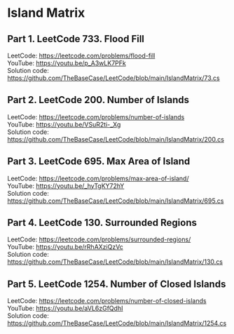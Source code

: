 # Island Matrix

## Part 1. LeetCode 733. Flood Fill<br/>
LeetCode: https://leetcode.com/problems/flood-fill<br/>
YouTube: https://youtu.be/p_A3wLK7PFk<br/>
Solution code: https://github.com/TheBaseCase/LeetCode/blob/main/IslandMatrix/73.cs<br/>

## Part 2. LeetCode 200. Number of Islands<br/>
LeetCode: https://leetcode.com/problems/number-of-islands<br/>
YouTube: https://youtu.be/VSuR2ti-_Xg<br/>
Solution code: https://github.com/TheBaseCase/LeetCode/blob/main/IslandMatrix/200.cs<br/>

## Part 3. LeetCode 695. Max Area of Island<br/>
LeetCode: https://leetcode.com/problems/max-area-of-island/<br/>
YouTube: https://youtu.be/_hyTgKY72hY<br/>
Solution code: https://github.com/TheBaseCase/LeetCode/blob/main/IslandMatrix/695.cs<br/>

## Part 4. LeetCode 130. Surrounded Regions<br/>
LeetCode: https://leetcode.com/problems/surrounded-regions/<br/>
YouTube: https://youtu.be/rRhAXziQzVc<br/>
Solution code: https://github.com/TheBaseCase/LeetCode/blob/main/IslandMatrix/130.cs<br/>

## Part 5. LeetCode 1254. Number of Closed Islands<br/>
LeetCode: https://leetcode.com/problems/number-of-closed-islands<br/>
YouTube: https://youtu.be/aVL6zGfQdhI<br/>
Solution code: https://github.com/TheBaseCase/LeetCode/blob/main/IslandMatrix/1254.cs<br/>

<br/>